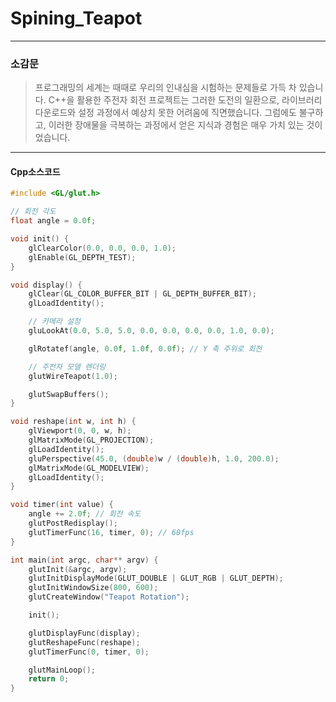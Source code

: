 # Spining_Teapot
------------------------------------------
###  소감문

> 프로그래밍의 세계는 때때로 우리의 인내심을 시험하는 문제들로 가득 차 있습니다. C++을 활용한 주전자 회전 프로젝트는 그러한 도전의 일환으로, 라이브러리 다운로드와 설정 과정에서 예상치 못한 어려움에 직면했습니다. 그럼에도 불구하고, 이러한 장애물을 극복하는 과정에서 얻은 지식과 경험은 매우 가치 있는 것이었습니다.

------------------------------------------
#### Cpp소스코드
```cpp
#include <GL/glut.h>

// 회전 각도
float angle = 0.0f;

void init() {
    glClearColor(0.0, 0.0, 0.0, 1.0);
    glEnable(GL_DEPTH_TEST);
}

void display() {
    glClear(GL_COLOR_BUFFER_BIT | GL_DEPTH_BUFFER_BIT);
    glLoadIdentity();

    // 카메라 설정
    gluLookAt(0.0, 5.0, 5.0, 0.0, 0.0, 0.0, 0.0, 1.0, 0.0);

    glRotatef(angle, 0.0f, 1.0f, 0.0f); // Y 축 주위로 회전

    // 주전자 모델 렌더링
    glutWireTeapot(1.0);

    glutSwapBuffers();
}

void reshape(int w, int h) {
    glViewport(0, 0, w, h);
    glMatrixMode(GL_PROJECTION);
    glLoadIdentity();
    gluPerspective(45.0, (double)w / (double)h, 1.0, 200.0);
    glMatrixMode(GL_MODELVIEW);
    glLoadIdentity();
}

void timer(int value) {
    angle += 2.0f; // 회전 속도
    glutPostRedisplay();
    glutTimerFunc(16, timer, 0); // 60fps
}

int main(int argc, char** argv) {
    glutInit(&argc, argv);
    glutInitDisplayMode(GLUT_DOUBLE | GLUT_RGB | GLUT_DEPTH);
    glutInitWindowSize(800, 600);
    glutCreateWindow("Teapot Rotation");

    init();

    glutDisplayFunc(display);
    glutReshapeFunc(reshape);
    glutTimerFunc(0, timer, 0);

    glutMainLoop();
    return 0;
}
```
